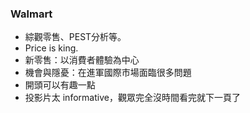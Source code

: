 ### Walmart

* 綜觀零售、PEST分析等。
* Price is king.
* 新零售：以消費者體驗為中心
* 機會與隱憂：在進軍國際市場面臨很多問題
* 開頭可以有趣一點
* 投影片太 informative，觀眾完全沒時間看完就下一頁了